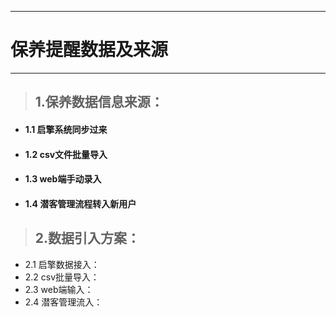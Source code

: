 
---

# 保养提醒数据及来源

---
> ## 1.保养数据信息来源：

* #### 1.1 启擎系统同步过来
* #### 1.2 csv文件批量导入
* #### 1.3 web端手动录入
* #### 1.4 潜客管理流程转入新用户

>## 2.数据引入方案：

* 2.1 启擎数据接入：
* 2.2 csv批量导入：
* 2.3 web端输入：
* 2.4 潜客管理流入：





